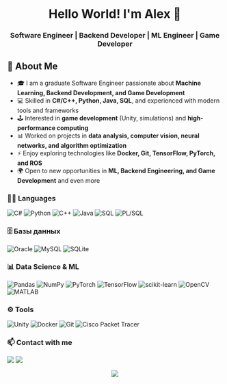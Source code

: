 <h1 align="center">Hello World! I'm Alex 👋
<h3 align="center">Software Engineer | Backend Developer | ML Engineer | Game Developer</h3>

## 🚀 About Me  

- 🎓 I am a graduate Software Engineer passionate about **Machine Learning, Backend Development, and Game Development**  
- 💻 Skilled in **C#/C++, Python, Java, SQL**, and experienced with modern tools and frameworks  
- 🕹️ Interested in **game development** (Unity, simulations) and **high-performance computing**  
- 📊 Worked on projects in **data analysis, computer vision, neural networks, and algorithm optimization**  
- ⚡ Enjoy exploring technologies like **Docker, Git, TensorFlow, PyTorch, and ROS**  
- 🌍 Open to new opportunities in **ML, Backend Engineering, and Game Development** and even more


### 👩‍💻 Languages
![C#](https://img.shields.io/badge/C%23-239120?style=flat&logo=c-sharp&logoColor=white)
![Python](https://img.shields.io/badge/Python-3776AB?style=flat&logo=python&logoColor=white)
![C++](https://img.shields.io/badge/C++-00599C?style=flat&logo=cplusplus&logoColor=white)
![Java](https://img.shields.io/badge/Java-007396?style=flat&logo=openjdk&logoColor=white)
![SQL](https://img.shields.io/badge/SQL-4479A1?style=flat&logo=database&logoColor=white)
![PL/SQL](https://img.shields.io/badge/PL%2FSQL-F80000?style=flat&logo=oracle&logoColor=white)

### 🗄️ Базы данных
![Oracle](https://img.shields.io/badge/Oracle-F80000?style=flat&logo=oracle&logoColor=white)
![MySQL](https://img.shields.io/badge/MySQL-4479A1?style=flat&logo=mysql&logoColor=white)
![SQLite](https://img.shields.io/badge/SQLite-003B57?style=flat&logo=sqlite&logoColor=white)

### 📊 Data Science & ML
![Pandas](https://img.shields.io/badge/Pandas-150458?style=flat&logo=pandas&logoColor=white)
![NumPy](https://img.shields.io/badge/NumPy-013243?style=flat&logo=numpy&logoColor=white)
![PyTorch](https://img.shields.io/badge/PyTorch-EE4C2C?style=flat&logo=pytorch&logoColor=white)
![TensorFlow](https://img.shields.io/badge/TensorFlow-FF6F00?style=flat&logo=tensorflow&logoColor=white)
![scikit-learn](https://img.shields.io/badge/scikit--learn-F7931E?style=flat&logo=scikit-learn&logoColor=white)
![OpenCV](https://img.shields.io/badge/OpenCV-5C3EE8?style=flat&logo=opencv&logoColor=white)
![MATLAB](https://img.shields.io/badge/MATLAB-0076A8?style=flat&logo=mathworks&logoColor=white)

### ⚙️ Tools
![Unity](https://img.shields.io/badge/Unity-100000?style=flat&logo=unity&logoColor=white)
![Docker](https://img.shields.io/badge/Docker-2496ED?style=flat&logo=docker&logoColor=white)
![Git](https://img.shields.io/badge/Git-F05032?style=flat&logo=git&logoColor=white)
![Cisco Packet Tracer](https://img.shields.io/badge/Cisco%20Packet%20Tracer-1BA0D7?style=flat&logo=cisco&logoColor=white)

### 📫 Contact with me
<p align="left">
  <a href="mailto:alexa.kitina@mail.ru"><img src="https://img.shields.io/badge/Email-D14836?style=flat&logo=gmail&logoColor=white"/></a>
  <a href="https://github.com/milisentrum"><img src="https://img.shields.io/badge/GitHub-100000?style=flat&logo=github&logoColor=white"/></a>
</p>



<p align="center">
  <img src="https://github-readme-stats.vercel.app/api/top-langs/?username=milisentrum&layout=compact&theme=default" />
</p>


